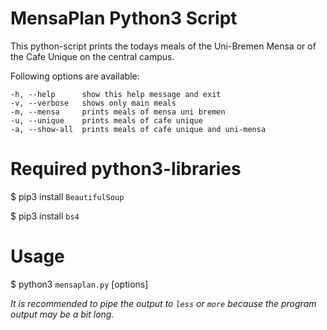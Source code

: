 # MensaPlan Python3 Script
This python-script prints the todays meals of the Uni-Bremen Mensa or of the Cafe Unique on the central campus.

Following options are available:

    -h, --help      show this help message and exit 
    -v, --verbose   shows only main meals 
    -m, --mensa     prints meals of mensa uni bremen 
    -u, --unique    prints meals of cafe unique 
    -a, --show-all  prints meals of cafe unique and uni-mensa 



# Required python3-libraries
$ pip3 install `BeautifulSoup` 

$ pip3 install `bs4`

# Usage
$ python3 `mensaplan.py` [options]

*It is recommended to pipe the output to `less` or `more` because the program output may be a bit long.*
